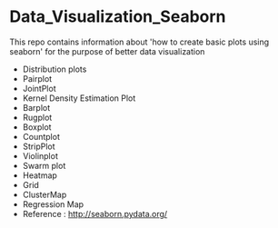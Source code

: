 # Data_Visualization_Seaborn
This repo contains information about 'how to create basic plots using seaborn' for the purpose of better data visualization

* Distribution plots
* Pairplot
* JointPlot
* Kernel Density Estimation Plot
* Barplot
* Rugplot
* Boxplot
* Countplot
* StripPlot
* Violinplot 
* Swarm plot
* Heatmap
* Grid
* ClusterMap
* Regression Map
* Reference : http://seaborn.pydata.org/
